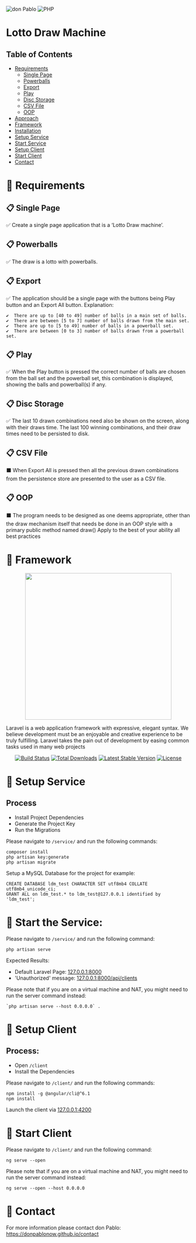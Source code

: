  ![don Pablo](https://donpablonow.github.io/assets/img/signature.png)
 ![PHP](https://www.craiglotter.co.za/wp-content/uploads/2014/08/php-banner-strip.jpg)
 
# Lotto Draw Machine

## Table of Contents

  * [Requirements](#-requirements)
    * [Single Page](#-single-page)
    * [Powerballs](#-powerballs)
    * [Export](#-export)
    * [Play](#-display)
    * [Disc Storage](#-disc-storage)
    * [CSV File](#-csv-file)
    * [OOP](#-oop)
  * [Approach](#-approach)
  * [Framework](#-framework)
  * [Installation](#-installation)
  * [Setup Service](#-setup-service)
  * [Start Service](#-start-service)
  * [Setup Client](#-setup-client)
  * [Start Client](#-start-client)
  * [Contact](#-contact)

# 📢 Requirements

## 📋 Single Page

✅ Create a single page application that is a ‘Lotto Draw machine’.

## 📋 Powerballs

✅ The draw is a lotto with powerballs. 

## 📋 Export

✅ The application should be a single page with the buttons being Play button and an Export All button. Explanation: 

    ✔️  There are up to [40 to 49] number of balls in a main set of balls. 
    ✔️  There are between [5 to 7] number of balls drawn from the main set. 
    ✔️  There are up to [5 to 49] number of balls in a powerball set. 
    ✔️  There are between [0 to 3] number of balls drawn from a powerball set. 

## 📋 Play

✅ When the Play button is pressed the correct number of balls are chosen from the ball set and the powerball set, this combination is displayed, showing the balls and powerball(s) if any. 

## 📋 Disc Storage

✅ The last 10 drawn combinations need also be shown on the screen, along with their draws time. The last 100 winning combinations, and their draw times need to be persisted to disk. 

## 📋 CSV File

⬛ When Export All is pressed then all the previous drawn combinations from the persistence store are presented to the user as a CSV file. 

## 📋 OOP

⬛ The program needs to be designed as one deems appropriate, other than the draw mechanism itself that needs be done in an OOP style with a primary public method named draw() 
Apply to the best of your ability all best practices 

# 📢 Framework
<p align="center"><a href="https://laravel.com" target="_blank"><img src="https://raw.githubusercontent.com/laravel/art/master/logo-lockup/5%20SVG/2%20CMYK/1%20Full%20Color/laravel-logolockup-cmyk-red.svg" width="400"></a></p>

Laravel is a web application framework with expressive, elegant syntax. We believe development must be an enjoyable and creative experience to be truly fulfilling. Laravel takes the pain out of development by easing common tasks used in many web projects

<p align="center">
<a href="https://travis-ci.org/laravel/framework"><img src="https://travis-ci.org/laravel/framework.svg" alt="Build Status"></a>
<a href="https://packagist.org/packages/laravel/framework"><img src="https://img.shields.io/packagist/dt/laravel/framework" alt="Total Downloads"></a>
<a href="https://packagist.org/packages/laravel/framework"><img src="https://img.shields.io/packagist/v/laravel/framework" alt="Latest Stable Version"></a>
<a href="https://packagist.org/packages/laravel/framework"><img src="https://img.shields.io/packagist/l/laravel/framework" alt="License"></a>
</p>

# 🚧 Setup Service

## Process

  * Install Project Dependencies
  * Generate the Project Key
  * Run the Migrations

Please navigate to `/service/` and run the following commands:

```
composer install
php artisan key:generate
php artisan migrate
```

Setup a MySQL Database for the project for example:

```
CREATE DATABASE ldm_test CHARACTER SET utf8mb4 COLLATE utf8mb4_unicode_ci;
GRANT ALL on ldm_test.* to ldm_test@127.0.0.1 identified by 'ldm_test';
```

# 🚥 Start the Service:

Please navigate to `/service/` and run the following command:

```
php artisan serve

```

Expected Results:

  * Default Laravel Page: [127.0.0.1:8000](127.0.0.1:8000)
  * 'Unauthorized' message: [127.0.0.1:8000/api/clients](127.0.0.1:8000/api/clients)

Please note that if you are on a virtual machine and NAT, you might need to run the server command instead:

```
`php artisan serve --host 0.0.0.0` .
```

# 🚧 Setup Client

## Process:

  * Open `/client`
  * Install the Dependencies

Please navigate to `/client/` and run the following commands:

```
npm install -g @angular/cli@^6.1
npm install
```

Launch the client via [127.0.0.1:4200](127.0.0.1:4200)

# 🚥 Start Client

Please navigate to `/client/` and run the following command:

```
ng serve --open
```

Please note that if you are on a virtual machine and NAT, you might need to run the server command instead:

`ng serve --open --host 0.0.0.0`

# 📢 Contact

For more information please contact don Pablo: https://donpablonow.github.io/contact